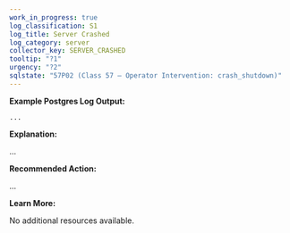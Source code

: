 ```yaml
---
work_in_progress: true
log_classification: S1
log_title: Server Crashed
log_category: server
collector_key: SERVER_CRASHED
tooltip: "?1"
urgency: "?2"
sqlstate: "57P02 (Class 57 — Operator Intervention: crash_shutdown)"
---
```


**Example Postgres Log Output:**

```
...
```

**Explanation:**

...

**Recommended Action:**

...

**Learn More:**

No additional resources available.
